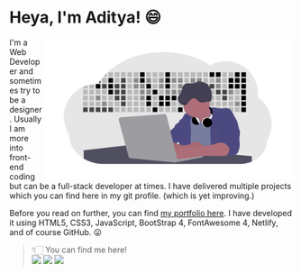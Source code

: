 # Heya, I'm Aditya! 😄
<a href="#"><img align="right" width="auto" height="250px" src="/developer.png" title="Aditya" alt="Developer"></a>


I'm a Web Developer and sometimes try to be a designer. Usually I am more into front-end coding but can be a full-stack developer at times. I have delivered multiple projects which you can find here in my git profile. (which is yet improving.) 

Before you read on further, you can find [my portfolio here](https://adityabhutada.com). I have developed it using HTML5, CSS3, JavaScript, BootStrap 4, FontAwesome 4, Netlify, and of course GitHub. 😛

> 👇🏻 You can find me here!<br/>
<a href="https://instagram.com/aadicodes"><img src="https://img.icons8.com/material-two-tone/48/000000/instagram-new.png"/></a>
<a href="https://linkedin.com/in/adityabhutada"><img src="https://img.icons8.com/material-two-tone/48/000000/linkedin.png"/></a>
<a href="https://t.me/hiaditya"><img src="https://img.icons8.com/material-two-tone/48/000000/telegram-app.png"/></a>
